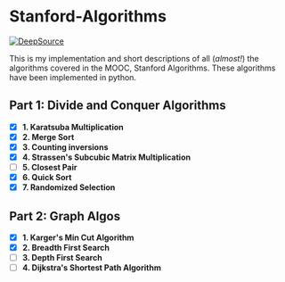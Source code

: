 # Stanford-Algorithms

[![DeepSource](https://deepsource.io/gh/iamprayush/Stanford-Algorithms.svg/?label=active+issues&show_trend=true)](https://deepsource.io/gh/iamprayush/Stanford-Algorithms/?ref=repository-badge)

This is my implementation and short descriptions of all (_almost!_) the algorithms covered in the MOOC, Stanford Algorithms.
These algorithms have been implemented in python.

## Part 1: Divide and Conquer Algorithms

- [x] **1. Karatsuba Multiplication**
- [x] **2. Merge Sort**
- [x] **3. Counting inversions**
- [x] **4. Strassen's Subcubic Matrix Multiplication**
- [ ] **5. Closest Pair**
- [x] **6. Quick Sort**
- [x] **7. Randomized Selection**

## Part 2: Graph Algos

- [x] **1. Karger's Min Cut Algorithm**
- [x] **2. Breadth First Search**
- [ ] **3. Depth First Search**
- [ ] **4. Dijkstra's Shortest Path Algorithm**
